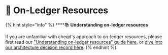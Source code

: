 # 🔗 On-Ledger Resources

{% hint style="info" %}
****:books: **Understanding on-ledger resources**

If you are unfamiliar with cheqd's approach to on-ledger resources, please first read our ["Understanding on-ledger resources" guide here](../../guides/resources/), or [dive into our architecture decision record here](../../architecture/adr-list/adr-002-on-ledger-resources.md).&#x20;
{% endhint %}
